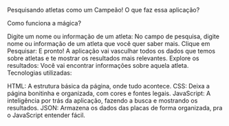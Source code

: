 
Pesquisando atletas como um Campeão!
O que faz essa aplicação?

Como funciona a mágica?

Digite um nome ou informação de um atleta: No campo de pesquisa, digite nome ou informação de um atleta que você quer saber mais.
Clique em Pesquisar: E pronto! A aplicação vai vasculhar todos os dados que temos sobre atletas e te mostrar os resultados mais relevantes.
Explore os resultados: Você vai encontrar informações sobre aquela atleta.
Tecnologias utilizadas:

HTML: A estrutura básica da página, onde tudo acontece.
CSS: Deixa a página bonitinha e organizada, com cores e fontes legais.
JavaScript: A inteligência por trás da aplicação, fazendo a busca e mostrando os resultados.
JSON: Armazena os dados das placas de forma organizada, pra o JavaScript entender fácil.

